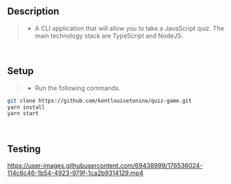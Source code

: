 ## Description

> - A CLI application that will allow you to take a JavaScript quiz. The main technology stack are TypeScript and NodeJS.

<br />

## Setup

> - Run the following commands.

```bash
git clone https://github.com/kentlouisetonino/quiz-game.git
yarn install
yarn start
```

<br />

## Testing

https://user-images.githubusercontent.com/69438999/176536024-114c6c46-1b54-4923-979f-1ca2b9314129.mp4

